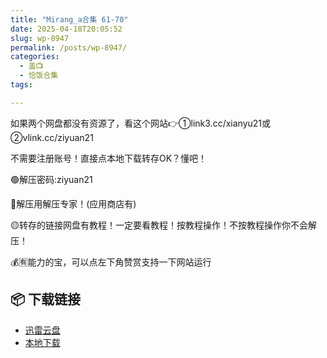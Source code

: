 ```yaml
---
title: "Mirang_a合集 61-70"
date: 2025-04-18T20:05:52
slug: wp-8947
permalink: /posts/wp-8947/
categories:
  - 盖📺
  - 恰饭合集
tags:

---
```


如果两个网盘都没有资源了，看这个网站👉①link3.cc/xianyu21或②vlink.cc/ziyuan21

不需要注册账号！直接点本地下载转存OK？懂吧！

🟢解压密码:ziyuan21

🔵解压用解压专家！(应用商店有)

🟡转存的链接网盘有教程！一定要看教程！按教程操作！不按教程操作你不会解压！

💰🈶能力的宝，可以点左下角赞赏支持一下网站运行

## 📦 下载链接
- [迅雷云盘](https://blziyuan21.com/pay-download/8947?key=967e83e2fd&down_id=0)
- [本地下载](https://blziyuan21.com/pay-download/8947?key=967e83e2fd&down_id=1)

